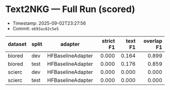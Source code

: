 # Text2NKG — Full Run (scored)
- Timestamp: 2025-09-02T23:27:56
- Commit: `e693ac82c5e5`

| dataset | split | adapter | strict F1 | text F1 | overlap F1 |
|---|---|---|---:|---:|---:|
| biored | dev | HFBaselineAdapter | 0.000 | 0.164 | 0.899 |
| biored | test | HFBaselineAdapter | 0.000 | 0.176 | 0.859 |
| scierc | dev | HFBaselineAdapter | 0.000 | 0.000 | 0.000 |
| scierc | test | HFBaselineAdapter | 0.000 | 0.000 | 0.000 |
